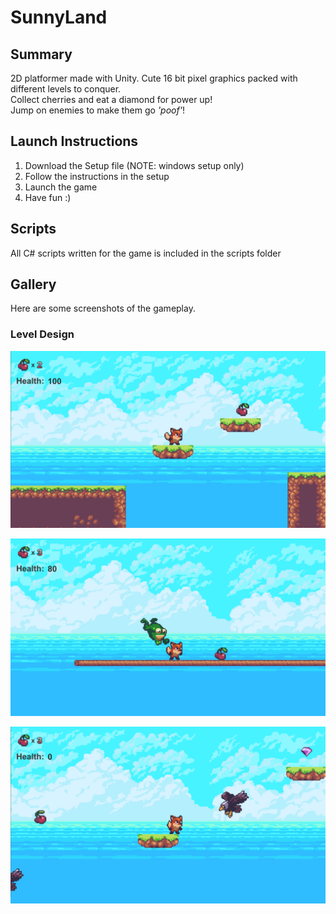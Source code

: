 # SunnyLand

## Summary
2D platformer made with Unity. 
Cute 16 bit pixel graphics packed with different levels to conquer.   
Collect cherries and eat a diamond for power up!  
Jump on enemies to make them go *'poof'*! 


## Launch Instructions
1. Download the Setup file (NOTE: windows setup only)
2. Follow the instructions in the setup
3. Launch the game
4. Have fun :)

## Scripts
All C# scripts written for the game is included in the scripts folder

## Gallery
Here are some screenshots of the gameplay.

### Level Design

![SS1](screenshots/ss1.PNG)  

![SS2](screenshots/ss2.PNG)

![SS3](screenshots/ss3.PNG)
